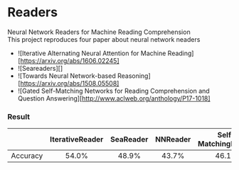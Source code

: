 # Readers
Neural Network Readers for Machine Reading Comprehension  
This project reproduces four paper about neural network neaders
- ![Iterative Alternating Neural Attention for Machine Reading][https://arxiv.org/abs/1606.02245]
- ![Seareaders][]
- ![Towards Neural Network-based Reasoning][https://arxiv.org/abs/1508.05508]
- ![Gated Self-Matching Networks for Reading Comprehension and Question Answering][http://www.aclweb.org/anthology/P17-1018]

  
### Result
|          | IterativeReader | SeaReader | NNReader | Self-MatchingReader|
| -------- |:---------------:|:---------:|:--------:|:------------------:|
| Accuracy |      54.0%      |   48.9%   |   43.7%  |        46.1%       |

